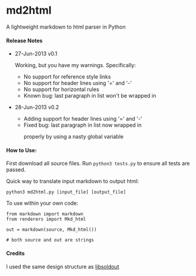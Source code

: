 md2html
=====

A lightweight markdown to html parser in Python

#### Release Notes

* 27-Jun-2013    v0.1

     Working, but you have my warnings. Specifically:
     
     * No support for reference style links
     * No support for header lines using '=' and '-'
     * No support for horizontal rules
     * Known bug: last paragraph in list won't be wrapped in <p>

* 28-Jun-2013    v0.2

     * Adding support for header lines using '=' and '-'
     * Fixed bug: last paragraph in list now wrapped in <p> properly by using a nasty global variable

#### How to Use:

First download all source files. Run `python3 tests.py` to ensure all tests are passed.

Quick way to translate input markdown to output html:

    python3 md2html.py [input_file] [output_file]

To use within your own code:

    from markdown import markdown
    from renderers import Mkd_html

    out = markdown(source, Mkd_html())

    # both source and out are strings

#### Credits

I used the same design structure as [libsoldout](http://fossil.instinctive.eu/libsoldout/home)
